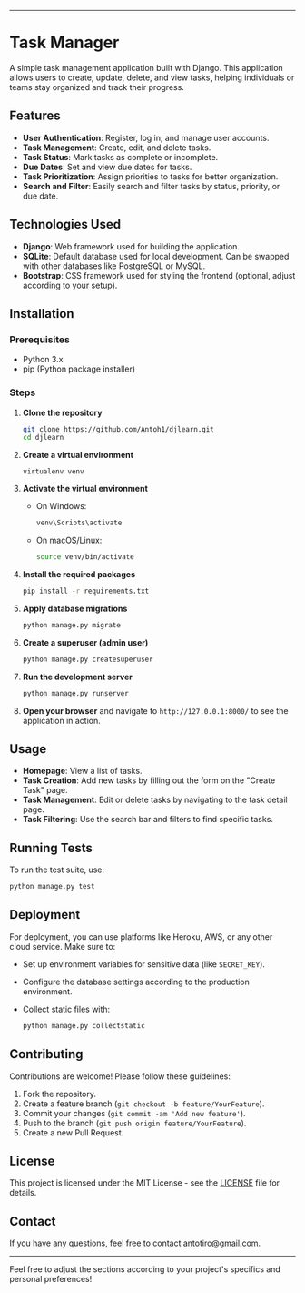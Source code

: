 
---

# Task Manager

A simple task management application built with Django. This application allows users to create, update, delete, and view tasks, helping individuals or teams stay organized and track their progress.

## Features

- **User Authentication**: Register, log in, and manage user accounts.
- **Task Management**: Create, edit, and delete tasks.
- **Task Status**: Mark tasks as complete or incomplete.
- **Due Dates**: Set and view due dates for tasks.
- **Task Prioritization**: Assign priorities to tasks for better organization.
- **Search and Filter**: Easily search and filter tasks by status, priority, or due date.

## Technologies Used

- **Django**: Web framework used for building the application.
- **SQLite**: Default database used for local development. Can be swapped with other databases like PostgreSQL or MySQL.
- **Bootstrap**: CSS framework used for styling the frontend (optional, adjust according to your setup).

## Installation

### Prerequisites

- Python 3.x
- pip (Python package installer)

### Steps

1. **Clone the repository**

   ```bash
   git clone https://github.com/Antoh1/djlearn.git
   cd djlearn
   ```

2. **Create a virtual environment**

   ```
   virtualenv venv
   ```

3. **Activate the virtual environment**

   - On Windows:

     ```bash
     venv\Scripts\activate
     ```

   - On macOS/Linux:

     ```bash
     source venv/bin/activate
     ```

4. **Install the required packages**

   ```bash
   pip install -r requirements.txt
   ```

5. **Apply database migrations**

   ```bash
   python manage.py migrate
   ```

6. **Create a superuser (admin user)**

   ```bash
   python manage.py createsuperuser
   ```

7. **Run the development server**

   ```bash
   python manage.py runserver
   ```

8. **Open your browser** and navigate to `http://127.0.0.1:8000/` to see the application in action.

## Usage

- **Homepage**: View a list of tasks.
- **Task Creation**: Add new tasks by filling out the form on the "Create Task" page.
- **Task Management**: Edit or delete tasks by navigating to the task detail page.
- **Task Filtering**: Use the search bar and filters to find specific tasks.

## Running Tests

To run the test suite, use:

```bash
python manage.py test
```

## Deployment

For deployment, you can use platforms like Heroku, AWS, or any other cloud service. Make sure to:

- Set up environment variables for sensitive data (like `SECRET_KEY`).
- Configure the database settings according to the production environment.
- Collect static files with:

  ```bash
  python manage.py collectstatic
  ```

## Contributing

Contributions are welcome! Please follow these guidelines:

1. Fork the repository.
2. Create a feature branch (`git checkout -b feature/YourFeature`).
3. Commit your changes (`git commit -am 'Add new feature'`).
4. Push to the branch (`git push origin feature/YourFeature`).
5. Create a new Pull Request.

## License

This project is licensed under the MIT License - see the [LICENSE](LICENSE) file for details.

## Contact

If you have any questions, feel free to contact [antotiro@gmail.com](mailto:antotiro@gmail.com).

---

Feel free to adjust the sections according to your project's specifics and personal preferences!
